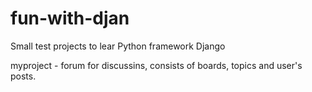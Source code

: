 # fun-with-djan
Small test projects to lear Python framework Django

myproject - forum for discussins, consists of boards, topics and user's posts.


